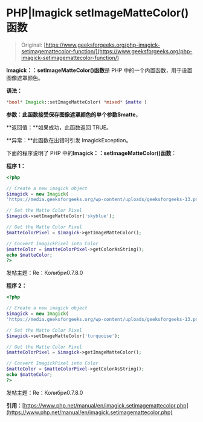 # PHP|Imagick setImageMatteColor()函数

> Original: [https://www.geeksforgeeks.org/php-imagick-setimagemattecolor-function/](https://www.geeksforgeeks.org/php-imagick-setimagemattecolor-function/)

**Imagick：：setImageMatteColor()函数**是 PHP 中的一个内置函数，用于设置图像遮罩颜色。

**语法：**

```php
*bool* Imagick::setImageMatteColor( *mixed* $matte )
```

**参数：**此函数接受保存图像遮罩颜色的单个参数**$matte**。

**返回值：**如果成功，此函数返回 TRUE。

**异常：**此函数在出错时引发 ImagickException。

下面的程序说明了 PHP 中的**Imagick：：setImageMatteColor()函数**：

**程序 1：**

```php
<?php

// Create a new imagick object
$imagick = new Imagick(
'https://media.geeksforgeeks.org/wp-content/uploads/geeksforgeeks-13.png');

// Set the Matte Color Pixel
$imagick->setImageMatteColor('skyblue');

// Get the Matte Color Pixel
$matteColorPixel = $imagick->getImageMatteColor();

// Convert ImagickPixel into Color
$matteColor = $matteColorPixel->getColorAsString();
echo $matteColor;
?>
```

发帖主题：Re：Колибри0.7.8.0

**程序 2：**

```php
<?php

// Create a new imagick object
$imagick = new Imagick(
'https://media.geeksforgeeks.org/wp-content/uploads/geeksforgeeks-13.png');

// Set the Matte Color Pixel
$imagick->setImageMatteColor('turquoise');

// Get the Matte Color Pixel
$matteColorPixel = $imagick->getImageMatteColor();

// Convert ImagickPixel into Color
$matteColor = $matteColorPixel->getColorAsString();
echo $matteColor;
?>
```

发帖主题：Re：Колибри0.7.8.0

**引用：**[https://www.php.net/manual/en/imagick.setimagemattecolor.php](https://www.php.net/manual/en/imagick.setimagemattecolor.php)